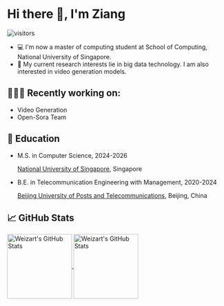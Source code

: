 
<!--
**weizart/weizart** is a ✨ _special_ ✨ repository because its `README.md` (this file) appears on your GitHub profile.

Here are some ideas to get you started:

- 🔭 I’m currently working on ...
- 🌱 I’m currently learning ...
- 👯 I’m looking to collaborate on ...
- 🤔 I’m looking for help with ...
- 💬 Ask me about ...
- 📫 How to reach me: ...
- 😄 Pronouns: ...
- ⚡ Fun fact: ...
-->

# Hi there 👋, I'm Ziang

![visitors](https://visitor-badge.laobi.icu/badge?page_id=weizart.weizart&format=true)



- 💻 I'm now a master of computing student at School of Computing, National University of Singapore.
- 📖 My current research interests lie in big data technology. I am also interested in video generation models.

## 👨🏻‍💻 Recently working on:

- Video Generation
- Open-Sora Team

## 📖 Education
- M.S. in Computer Science, 2024-2026

    [National University of Singapore](https://www.nus.edu.sg/), Singapore

- B.E. in Telecommunication Engineering with Management, 2020-2024

    [Beijing University of Posts and Telecommunications](https://www.bupt.edu.cn/), Beijing, China

## &#x1f4c8; GitHub Stats

<a href="https://github.com/weizart/weizart">
  <img align="center" src="https://github-readme-stats.vercel.app/api/top-langs/?username=weizart&layout=compact&title_color=6aa6f8&text_color=8a919a&icon_color=6aa6f8&bg_color=0e1116" alt="Weizart's GitHub Stats" height="150"/>
</a>

<a href="https://github.com/weizart/weizart">
  <img align="center" src="https://github-readme-stats.vercel.app/api?username=weizart&show_icons=true&rank_icon=github&line_height=27&count_private=true&title_color=6aa6f8&text_color=8a919a&icon_color=6aa6f8&bg_color=0e1116" alt="Weizart's GitHub Stats" height="150"/>
</a>
